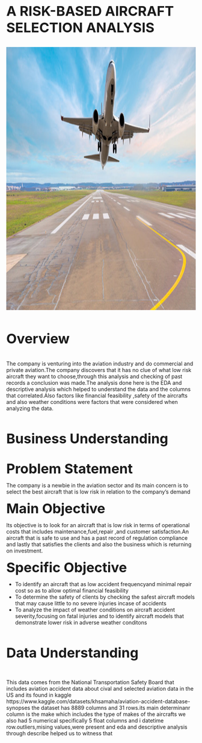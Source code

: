 <h2 style="font-size:36px;">A RISK-BASED AIRCRAFT SELECTION ANALYSIS</h2>

<img src="plane.jpg" width="1000" height="700">




<h3 style="font-size:36px;">Overview</h3>


<body>
    The company is venturing into the aviation industry and do commercial and private aviation.The company discovers that it has no clue of what low risk aircraft they want to choose,through this analysis and checking of past records a conclusion was made.The analysis done here is the EDA and descriptive analysis which helped to understand the data and the columns that correlated.Also factors like financial feasibility ,safety of the aircrafts and also weather conditions were factors that were considered when analyzing the data.

</body>



<h3 style="font-size:36px;">Business Understanding</h3>
<h7 style="font-size:36px;"><b>Problem Statement</b></h7>

The company is a newbie in the aviation sector and its main concern  is to select the best aircraft that is low risk in relation to the company’s demand


<h7 style="font-size:36px;"><b>Main Objective</b></h7>

Its objective is to look for an aircraft that is low risk in terms of operational costs that includes maintenance,fuel,repair ,and customer satisfaction.An aircraft that is safe to use and has a past record of regulation compliance and lastly that satisfies the clients and also the business which is returning on investment.

<h7 style="font-size:36px;"><b>Specific Objective</b></h7>
<ul>
<li>To identify an aircraft that as low accident frequencyand minimal repair cost so as to allow optimal financial feasibility</li>
<li>To determine the safety of clients by checking the safest aircraft models that may cause little to no severe injuries incase of accidents</li>
<li>To analyze the impact of weather conditions on aircraft accident severity,focusing on fatal injuries and to identify aircraft models that demonstrate lower risk in adverse weather conditons</li>
</ul>
<h4 style="font-size:36px;"><b>Data Understanding</b></h4>
This data comes from the National Transportation Safety Board that includes aviation accident data about cival and selected aviation data in the US and its found in kaggle https://www.kaggle.com/datasets/khsamaha/aviation-accident-database-synopses the dataset has 8889 columns and 31 rows.its main determinanr column is the make which includes the type of makes of the aircrafts we also had 5 numerical specifically 5 float columns and i datetime row.outliers,mising values,were present and eda and descriptive analysis through describe helped us to witness that

